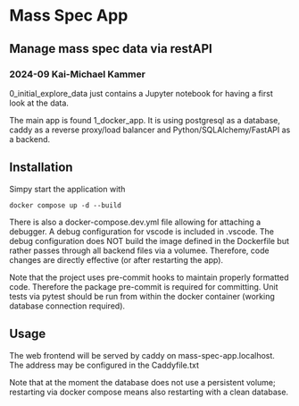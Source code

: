 # Mass Spec App
## Manage mass spec data via restAPI
### 2024-09 Kai-Michael Kammer
0_initial_explore_data just contains a Jupyter notebook for having a first look at the data.

The main app is found 1_docker_app. It is using postgresql as a database, caddy as a reverse proxy/load balancer and Python/SQLAlchemy/FastAPI as a backend.

## Installation
Simpy start the application with

    docker compose up -d --build

There is also a docker-compose.dev.yml file allowing for attaching a debugger. A debug configuration for vscode is included in .vscode.
The debug configuration does NOT build the image defined in the Dockerfile but rather passes through all backend files via a volumee. Therefore, code changes are directly effective (or after restarting the app).

Note that the project uses pre-commit hooks to maintain properly formatted code. Therefore the package pre-commit is required for committing.
Unit tests via pytest should be run from within the docker container (working database connection required).

## Usage
The web frontend will be served by caddy on mass-spec-app.localhost.
The address may be configured in the Caddyfile.txt

Note that at the moment the database does not use a persistent volume; restarting via docker compose means also restarting with a clean database.
